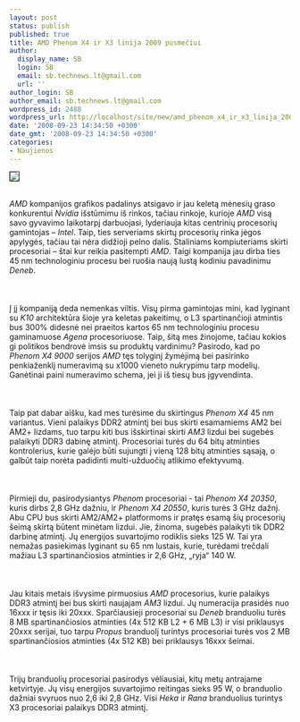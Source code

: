```yaml
---
layout: post
status: publish
published: true
title: AMD Phenom X4 ir X3 linija 2009 pusmečiui
author:
  display_name: SB
  login: SB
  email: sb.technews.lt@gmail.com
  url: ''
author_login: SB
author_email: sb.technews.lt@gmail.com
wordpress_id: 2488
wordpress_url: http://localhost/site/new/amd_phenom_x4_ir_x3_linija_2009_pusmeciui/
date: '2008-09-23 14:34:50 +0300'
date_gmt: '2008-09-23 14:34:50 +0300'
categories:
- Naujienos
---
```

<div class="imgright"><img src="http://tbn0.google.com/images?q=tbn:vOcSDHll3C8KoM:http://www.hothardware.com/articleimages/Item1057/amd_phenom.jpg" border="1"></div>
<p><br><i>AMD</i> kompanijos grafikos padalinys atsigavo ir jau keletą mėnesių graso konkurentui <i>Nvidia</i> išstūmimu iš rinkos, tačiau rinkoje, kurioje <i>AMD</i> visą savo gyvavimo laikotarpį darbuojasi, lyderiauja kitas centrinių procesorių gamintojas – <i>Intel</i>. Taip, ties serveriams skirtų procesorių rinka jėgos apylygės, tačiau tai nėra didžioji pelno dalis. Staliniams kompiuteriams skirti procesoriai – štai kur reikia pasitempti <i>AMD</i>. Taigi kompanija jau dirba ties 45 nm technologiniu procesu bei ruošia naują lustą kodiniu pavadinimu <i>Deneb</i>.<br />
<br><br />
<br>Į jį kompaniją deda nemenkas viltis. Visų pirma gamintojas mini, kad lyginant su <i>K10</i> architektūra šioje yra keletas pakeitimų, o L3 spartinančioji atmintis bus 300% didesnė nei praeitos kartos 65 nm technologiniu procesu gaminamuose <i>Agena</i> procesoriuose. Taip, šitą mes žinojome, tačiau kokios gi politikos bendrovė imsis su produktų vardinimu? Pasirodo, kad po <i>Phenom X4 9000</i> serijos <i>AMD</i> tęs tolyginį žymėjimą bei pasirinko penkiaženklį numeravimą su x1000 vieneto nukrypimu tarp modelių. Ganėtinai paini numeravimo schema, jei ji iš tiesų bus įgyvendinta.<br />
<br><br />
<br>Taip pat dabar aišku, kad mes turėsime du skirtingus <i>Phenom X4</i> 45 nm variantus. Vieni palaikys DDR2 atmintį bei bus skirti esamamiems AM2 bei AM2+ lizdams, tuo tarpu kiti bus išskirtinai skirti <i>AM3</i> lizdui bei sugebės palaikyti DDR3 dabinę atmintį. Procesoriai turės du 64 bitų atminties kontrolerius, kurie galėjo būti sujungti į vieną 128 bitų atminties sąsają, o galbūt taip norėta padidinti multi-užduočių atlikimo efektyvumą.<br />
<br><br />
<br>Pirmieji du, pasirodysiantys <i>Phenom</i> procesoriai - tai <i>Phenom X4 20350</i>, kuris dirbs 2,8 GHz dažniu, ir <i>Phenom X4 20550</i>, kuris turės 3 GHz dažnį. Abu CPU bus skirti AM2/AM2+ platformoms ir pratęs esamą šių procesorių šeimą skirtą būtent minėtam lizdui. Jie, žinoma, sugebės palaikyti tik DDR2 darbinę atmintį. Jų energijos suvartojimo rodiklis sieks 125 W. Tai yra nemažas pasiekimas lyginant su 65 nm lustais, kurie, turėdami trečdali mažiau L3 spartinančiosios atminties ir 2,6 GHz, „ryja“ 140 W.<br />
<br><br />
<br>Jau kitais metais išvysime pirmuosius <i>AMD</i> procesorius, kurie palaikys DDR3 atmintį bei bus skirti naujajam <i>AM3</i> lizdui. Jų numeracija prasidės nuo 16xxx ir tęsis iki 20xxx. Sparčiausieji procesoriai su <i>Deneb</i> branduoliu turės 8 MB spartinančiosios atminties (4x 512 KB L2 + 6 MB L3) ir visi priklausys 20xxx serijai, tuo tarpu <i>Propus</i> branduolį turintys procesoriai turės vos 2 MB spartinančiosios atminties (4x 512 KB) bei priklausys 16xxx šeimai.<br />
<br><br />
<br>Trijų branduolių procesoriai pasirodys vėliausiai, kitų metų antrajame ketvirtyje. Jų visų energijos suvartojimo reitingas sieks 95 W, o branduolio dažniai svyruos nuo 2,6 iki 2,8 GHz. Visi <i>Heka</i> ir <i>Rana</i> branduolius turintys X3 procesoriai palaikys DDR3 atmintį.<br />
<br><br />
<br><br />
<br></p>
